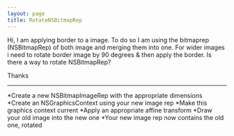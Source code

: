 ```yaml
---
layout: page
title: RotateNSBitmapRep
---
```


Hi,
I am applying border to a image. To do so I am using the bitmaprep (NSBitmapRep) of both image and merging them into one. For wider images i need to rotate border image by 90 degrees & then apply the border. Is there a way to rotate NSBitmapRep?

Thanks

----

*Create a new NSBitmapImageRep with the appropriate dimensions
*Create an NSGraphicsContext using your new image rep
*Make this graphics context current
*Apply an appropriate affine transform
*Draw your old image into the new one
*Your new image rep now contains the old one, rotated

